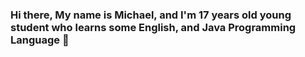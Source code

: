 ### Hi there, My name is Michael, and I'm 17 years old young student who learns some English, and Java Programming Language 👋